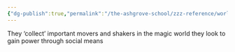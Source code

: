 ```yaml
---
{"dg-publish":true,"permalink":"/the-ashgrove-school/zzz-reference/world-factions/the-cabal/society-of-the-red-glove/"}
---
```


They ‘collect’ important movers and shakers in the magic world they look to gain power through social means